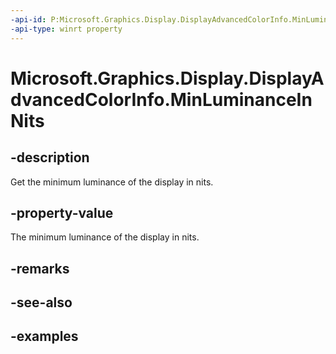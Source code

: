 ```yaml
---
-api-id: P:Microsoft.Graphics.Display.DisplayAdvancedColorInfo.MinLuminanceInNits
-api-type: winrt property
---
```


# Microsoft.Graphics.Display.DisplayAdvancedColorInfo.MinLuminanceInNits

<!--
public double MinLuminanceInNits { get; }
-->

## -description

Get the minimum luminance of the display in nits.

## -property-value

The minimum luminance of the display in nits.

## -remarks

## -see-also

## -examples
